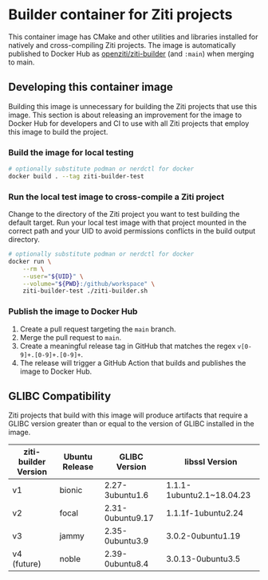 # Builder container for Ziti projects

This container image has CMake and other utilities and libraries installed for
natively and cross-compiling Ziti projects. The image is automatically
published to Docker Hub as
[openziti/ziti-builder](https://hub.docker.com/r/openziti/ziti-builder) (and `:main`) when
merging to main.

## Developing this container image

Building this image is unnecessary for building the Ziti projects that use this
image. This section is about releasing an improvement for the image to Docker
Hub for developers and CI to use with all Ziti projects that employ this image
to build the project.

### Build the image for local testing

```bash
# optionally substitute podman or nerdctl for docker
docker build . --tag ziti-builder-test
```

### Run the local test image to cross-compile a Ziti project

Change to the directory of the Ziti project you want to test building the
default target. Run your local test image with that project mounted in the
correct path and your UID to avoid permissions conflicts in the build output
directory.

```bash
# optionally substitute podman or nerdctl for docker
docker run \
    --rm \
    --user="${UID}" \
    --volume="${PWD}:/github/workspace" \
    ziti-builder-test ./ziti-builder.sh
```

### Publish the image to Docker Hub

1. Create a pull request targeting the `main` branch.
1. Merge the pull request to `main`.
1. Create a meaningful release tag in GitHub that matches the regex `v[0-9]+.[0-9]+.[0-9]+`.
1. The release will trigger a GitHub Action that builds and publishes the image to Docker Hub.

## GLIBC Compatibility

Ziti projects that build with this image will produce artifacts that require a GLIBC version greater than or equal to the version of GLIBC installed in the image.

| ziti-builder Version | Ubuntu Release | GLIBC Version       | libssl Version                   |
|---------------------|---------------|---------------------|----------------------------------|
| v1                  | bionic        | 2.27-3ubuntu1.6     | 1.1.1-1ubuntu2.1~18.04.23        |
| v2                  | focal         | 2.31-0ubuntu9.17    | 1.1.1f-1ubuntu2.24               |
| v3                  | jammy         | 2.35-0ubuntu3.9     | 3.0.2-0ubuntu1.19                |
| v4 (future)         | noble         | 2.39-0ubuntu8.4     | 3.0.13-0ubuntu3.5                |



